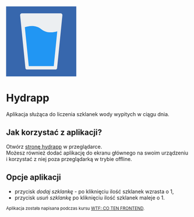 ![cover](https://github.com/ajanczewska/hydrapp/blob/master/public/pwa/manifest-icon-192.png)

# Hydrapp 

Aplikacja służąca do liczenia szklanek wody wypitych w ciągu dnia.

## Jak korzystać z aplikacji?

Otwórz [stronę hydrapp](https://ajanczewska.github.io/hydrapp/) w przeglądarce.<br>
Możesz również dodać aplikację do ekranu głównego na swoim urządzeniu i korzystać z niej poza przeglądarką w trybie offline.

## Opcje aplikacji

- przycisk *dodaj szklankę* - po kliknięciu ilość szklanek wzrasta o 1,
- przycisk *usuń szklankę* po kliknięciu ilość szklanek maleje o 1.

<sup>Aplikacja została napisana podczas kursu <a href=https://cotenfrontend.pl/ >WTF: CO TEN FRONTEND</a>.</sup>
 
